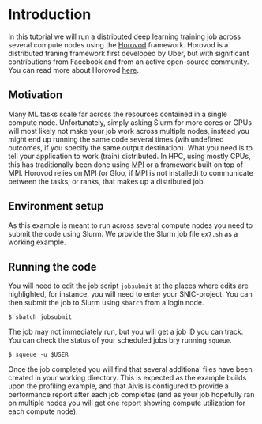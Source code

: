 # Introduction
In this tutorial we will run a distributed deep learning training job across
several compute nodes using the [Horovod](https://github.com/horovod/horovod)
framework. Horovod is a distributed traning framework first developed by Uber,
but with significant contributions from Facebook and from an active open-source
community. You can read more about Horovod
[here](https://arxiv.org/pdf/1802.05799.pdf).

## Motivation
Many ML tasks scale far across the resources contained in a single compute
node. Unfortunately, simply asking Slurm for more cores or GPUs will most
likely not make your job work across multiple nodes, instead you might end up
running the same code several times (wih undefined outcomes, if you specify the
same output destination). What you need is to tell your application to work
(train) distributed. In HPC, using mostly CPUs, this has traditionally been
done using [MPI](https://en.wikipedia.org/wiki/Message_Passing_Interface) or a
framework built on top of MPI. Horovod relies on MPI (or Gloo, if MPI is not
installed) to communicate between the tasks, or ranks, that makes up a
distributed job.

## Environment setup
As this example is meant to run across several compute nodes you need to submit
the code using Slurm. We provide the Slurm job file `ex7.sh` as a working example.

## Running the code
You will need to edit the job script `jobsubmit` at the places where edits are
highlighted, for instance, you will need to enter your SNIC-project. You can then submit
the job to Slurm using `sbatch` from a login node.
```
$ sbatch jobsubmit
```
The job may not immediately run, but you will get a job ID you can track. You
can check the status of your scheduled jobs bry running `squeue`.
```
$ squeue -u $USER
```
Once the job completed you will find that several additional files have been
created in your working directory. This is expected as the example builds upon
the profiling example, and that Alvis is configured to provide a performance
report after each job completes (and as your job hopefully ran on multiple
nodes you will get one report showing compute utilization for each compute
node).
